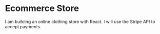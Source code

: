 # Ecommerce Store

I am building an online clothing store with React. I will use the Stripe API to accept payments.
